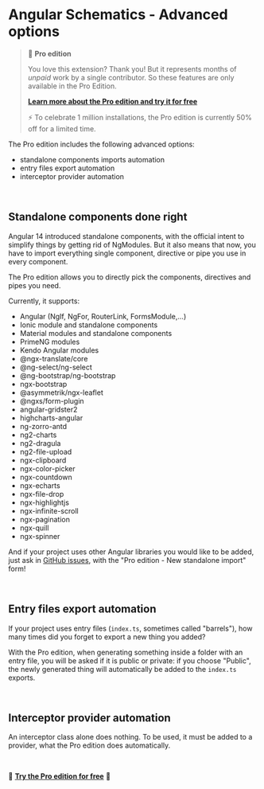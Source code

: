 # Angular Schematics - Advanced options

> 💎 **Pro edition**
>
> You love this extension? Thank you! But it represents months of *unpaid* work by a single contributor. So these features are only available in the Pro Edition.
>
> **[Learn more about the Pro edition and try it for free](https://cyrilletuzi.gumroad.com/l/schematicspro/1million)**
>
> ⚡️ To celebrate 1 million installations, the Pro edition is currently 50% off for a limited time.

The Pro edition includes the following advanced options:
- standalone components imports automation
- entry files export automation
- interceptor provider automation

<br>

## Standalone components done right

Angular 14 introduced standalone components, with the official intent to simplify things by getting rid of NgModules. But it also means that now, you have to import everything single component, directive or pipe you use in every component.

The Pro edition allows you to directly pick the components, directives and pipes you need.

Currently, it supports:
- Angular (NgIf, NgFor, RouterLink, FormsModule,...)
- Ionic module and standalone components
- Material modules and standalone components
- PrimeNG modules
- Kendo Angular modules
- @ngx-translate/core
- @ng-select/ng-select
- @ng-bootstrap/ng-bootstrap
- ngx-bootstrap
- @asymmetrik/ngx-leaflet
- @ngxs/form-plugin
- angular-gridster2
- highcharts-angular
- ng-zorro-antd
- ng2-charts
- ng2-dragula
- ng2-file-upload
- ngx-clipboard
- ngx-color-picker
- ngx-countdown
- ngx-echarts
- ngx-file-drop
- ngx-highlightjs
- ngx-infinite-scroll
- ngx-pagination
- ngx-quill
- ngx-spinner

And if your project uses other Angular libraries you would like to be added, just ask in [GitHub issues](https://github.com/cyrilletuzi/vscode-angular-schematics/issues/new/choose), with the "Pro edition - New standalone import" form!

<br>

## Entry files export automation

If your project uses entry files (`index.ts`, sometimes called "barrels"), how many times did you forget to export a new thing you added? 

With the Pro edition, when generating something inside a folder with an entry file, you will be asked if it is public or private: if you choose "Public", the newly generated thing will automatically be added to the `index.ts` exports.

<br>

## Interceptor provider automation

An interceptor class alone does nothing. To be used, it must be added to a provider, what the Pro edition does automatically.

<br>

💎 **[Try the Pro edition for free](https://cyrilletuzi.gumroad.com/l/schematicspro/1million)** 💎

<br>
